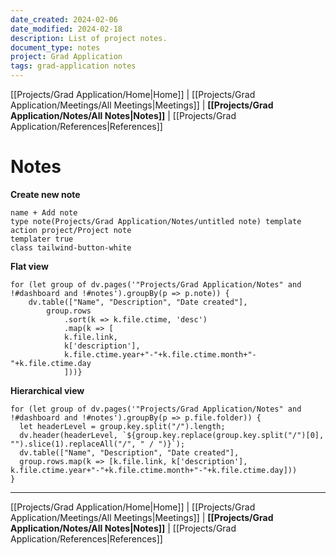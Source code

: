 ```yaml
---
date_created: 2024-02-06
date_modified: 2024-02-18
description: List of project notes.
document_type: notes
project: Grad Application
tags: grad-application notes
---
```

[[Projects/Grad Application/Home|Home]] | [[Projects/Grad Application/Meetings/All Meetings|Meetings]] | **[[Projects/Grad Application/Notes/All Notes|Notes]]** | [[Projects/Grad Application/References|References]]
# Notes
**Create new note**
```button
name + Add note
type note(Projects/Grad Application/Notes/untitled note) template
action project/Project note
templater true
class tailwind-button-white
```
**Flat view**
```dataviewjs
for (let group of dv.pages('"Projects/Grad Application/Notes" and !#dashboard and !#notes').groupBy(p => p.note)) {
	dv.table(["Name", "Description", "Date created"], 
		group.rows 
			.sort(k => k.file.ctime, 'desc')
			.map(k => [
			k.file.link, 
			k['description'],
			k.file.ctime.year+"-"+k.file.ctime.month+"-"+k.file.ctime.day
			]))}
```


**Hierarchical view**
```dataviewjs
for (let group of dv.pages('"Projects/Grad Application/Notes" and !#dashboard and !#notes').groupBy(p => p.file.folder)) {
  let headerLevel = group.key.split("/").length;
  dv.header(headerLevel, `${group.key.replace(group.key.split("/")[0], "").slice(1).replaceAll("/", " / ")}`);  
  dv.table(["Name", "Description", "Date created"],
  group.rows.map(k => [k.file.link, k['description'], k.file.ctime.year+"-"+k.file.ctime.month+"-"+k.file.ctime.day]))
}
```

---
[[Projects/Grad Application/Home|Home]] | [[Projects/Grad Application/Meetings/All Meetings|Meetings]] | **[[Projects/Grad Application/Notes/All Notes|Notes]]** | [[Projects/Grad Application/References|References]]